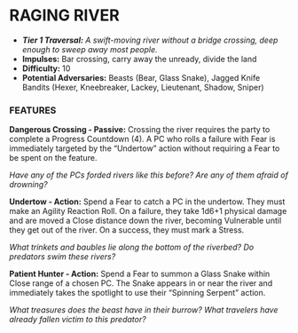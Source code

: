 # RAGING RIVER

- ***Tier 1 Traversal:*** *A swift-moving river without a bridge crossing, deep enough to sweep away most people.*
- **Impulses:** Bar crossing, carry away the unready, divide the land
- **Difficulty:** 10
- **Potential Adversaries:** Beasts (Bear, Glass Snake), Jagged Knife Bandits (Hexer, Kneebreaker, Lackey, Lieutenant, Shadow, Sniper)

### FEATURES

**Dangerous Crossing - Passive:** Crossing the river requires the party to complete a Progress Countdown (4). A PC who rolls a failure with Fear is immediately targeted by the “Undertow” action without requiring a Fear to be spent on the feature.

  *Have any of the PCs forded rivers like this before? Are any of them afraid of drowning?*

**Undertow - Action:** Spend a Fear to catch a PC in the undertow. They must make an Agility Reaction Roll. On a failure, they take 1d6+1 physical damage and are moved a Close distance down the river, becoming Vulnerable until they get out of the river. On a success, they must mark a Stress.

  *What trinkets and baubles lie along the bottom of the riverbed? Do predators swim these rivers?*

**Patient Hunter - Action:** Spend a Fear to summon a Glass Snake within Close range of a chosen PC. The Snake appears in or near the river and immediately takes the spotlight to use their “Spinning Serpent” action.

  *What treasures does the beast have in their burrow? What travelers have already fallen victim to this predator?*
